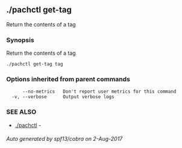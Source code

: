## ./pachctl get-tag

Return the contents of a tag

### Synopsis


Return the contents of a tag

```
./pachctl get-tag tag
```

### Options inherited from parent commands

```
      --no-metrics   Don't report user metrics for this command
  -v, --verbose      Output verbose logs
```

### SEE ALSO
* [./pachctl](./pachctl.md)	 - 

###### Auto generated by spf13/cobra on 2-Aug-2017
